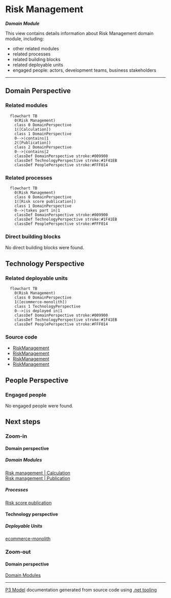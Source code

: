 ﻿
# Risk Management

***Domain Module***  

This view contains details information about Risk Management domain module, including:
- other related modules
- related processes
- related building blocks
- related deployable units
- engaged people: actors, development teams, business stakeholders  

---



## Domain Perspective


### Related modules

```mermaid
  flowchart TB
    0(Risk Management)
    class 0 DomainPerspective
    1([Calculation])
    class 1 DomainPerspective
    0-->|contains|1
    2([Publication])
    class 2 DomainPerspective
    0-->|contains|2
    classDef DomainPerspective stroke:#009900
    classDef TechnologyPerspective stroke:#1F41EB
    classDef PeoplePerspective stroke:#FFF014
```

### Related processes

```mermaid
  flowchart TB
    0(Risk Management)
    class 0 DomainPerspective
    1([Risk score publication])
    class 1 DomainPerspective
    0-->|takes part in|1
    classDef DomainPerspective stroke:#009900
    classDef TechnologyPerspective stroke:#1F41EB
    classDef PeoplePerspective stroke:#FFF014
```

### Direct building blocks

No direct building blocks were found.  

## Technology Perspective


### Related deployable units

```mermaid
  flowchart TB
    0(Risk Management)
    class 0 DomainPerspective
    1([ecommerce-monolith])
    class 1 TechnologyPerspective
    0-->|is deployed in|1
    classDef DomainPerspective stroke:#009900
    classDef TechnologyPerspective stroke:#1F41EB
    classDef PeoplePerspective stroke:#FFF014
```

### Source code

- [RiskManagement](../../../../../../Sources/RiskManagement/RiskManagement.ProcessModel/Calculation)
- [RiskManagement](../../../../../../Sources/RiskManagement/RiskManagement.Adapters.Api)
- [RiskManagement](../../../../../../Sources/RiskManagement/RiskManagement.DeepModel)
- [RiskManagement](../../../../../../Sources/RiskManagement/RiskManagement.Adapters.Out)

## People Perspective


### Engaged people

No engaged people were found.  

## Next steps


### Zoom-in


#### Domain perspective


##### Domain Modules

[Risk management | Calculation](Calculation/Calculation.md)  
[Risk management | Publication](Publication/Publication.md)  

##### Processes

[Risk score publication](../../Processes/RiskScorePublication.md)  

#### Technology perspective


##### Deployable Units

[ecommerce-monolith](../../../Technology/DeployableUnits/EcommerceMonolith.md)  

### Zoom-out


#### Domain perspective

[Domain Modules](../DomainModules.md)  

---

[P3 Model](https://github.com/P3-model/P3-model) documentation generated from source code using [.net tooling](https://github.com/P3-model/P3-model-dotnet)